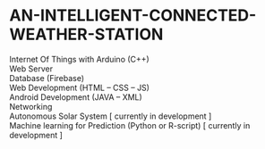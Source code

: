 # AN-INTELLIGENT-CONNECTED-WEATHER-STATION  
Internet Of Things with Arduino (C++)  
Web Server  
Database (Firebase)  
Web Development (HTML – CSS – JS)  
Android Development (JAVA – XML)  
Networking  
Autonomous Solar System [ currently in development ]  
Machine learning for Prediction (Python or R-script) [ currently in development ]  
